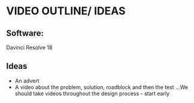 
# VIDEO OUTLINE/ IDEAS

## Software:
Davinci Resolve 18

## Ideas
 * An advert
 * A video about the problem, solution, roadblock and then the test
...We should take videos throughout the design process - start early
   
 
